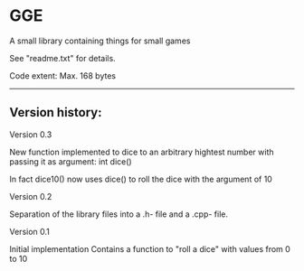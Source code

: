 # GGE
A small library containing things for small games

See "readme.txt" for details.

Code extent: Max. 168 bytes

---

Version history:
--

Version 0.3

New function implemented to dice to an arbitrary hightest number with passing 
it as argument:  int dice()

In fact dice10() now uses dice() to roll the dice with the argument of 10


Version 0.2

Separation of the library files into a .h- file and a .cpp- file.


Version 0.1

Initial implementation
Contains a function to "roll a dice" with values from 0 to 10
